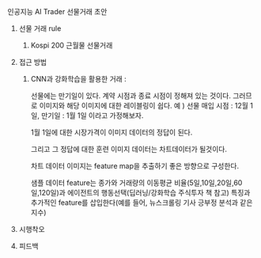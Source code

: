 인공지능 AI Trader 선물거래 초안

1. 선물 거래 rule

   1. Kospi 200 근월물 선물거래

2. 접근 방법

   1. CNN과 강화학습을 활용한 거래  :

      선물에는 만기일이 있다. 계약 시점과 종료 시점이 정해져 있는 것이다. 그러므로 이미지와 해당 이미지에 대한 레이블링이 쉽다. 예 ) 선물 매입 시점 : 12월 1일, 만기일 : 1월 1일 이라고 가정해보자.

      1월 1일에 대한 시장가격이 이미지 데이터의 정답이 된다.

      그리고 그 정답에 대한 훈련 이미지 데이터는 차트데이터가 될것이다.

      차트 데이터 이미지는 feature map을 추출하기 좋은 방향으로 구성한다.

      샘플 데이터 feature는 종가와 거래량의 이동평균 비율(5일,10일,20일,60일,120일)과 에이전트의 행동선택(딥러닝/강화학습 주식투자 책 참고) 특징과 추가적인 feature를 삽입한다(예를 들어, 뉴스크롤링 기사 긍부정 분석과 같은 지수)

      

3. 시행착오

4. 피드백